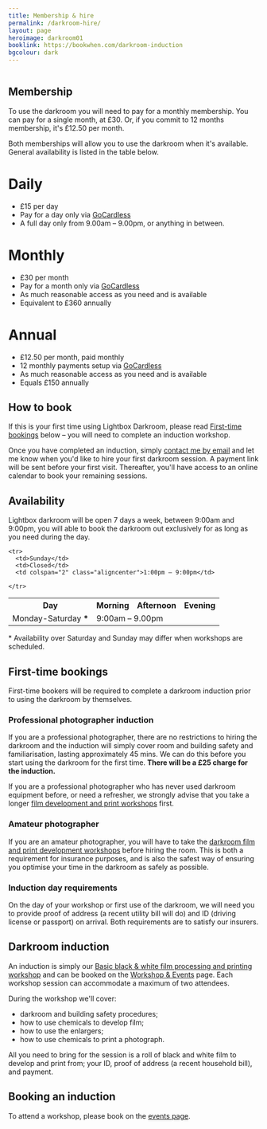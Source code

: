 ```yaml
---
title: Membership & hire
permalink: /darkroom-hire/
layout: page
heroimage: darkroom01
booklink: https://bookwhen.com/darkroom-induction
bgcolour: dark
---
```


<p class="photo"><img src="{{ site.baseurl }}/assets/images/{{ page.heroimage }}.jpg" alt="" /></p>

<!--
<blockquote class="quote">
  <p class="quote-quote">You don't take a photograph, you make it.</p>
  <footer class="quote-attribution">
    <p>Ansel Adams</p>
  </footer>
</blockquote>

In a world where making photographs now rarely leave a digital screen, why not slow down and create something tangible and permanent with your own hands? -->

## Membership

To use the darkroom you will need to pay for a monthly membership. You can pay for a single month, at £30. Or, if you commit to 12 months membership, it's £12.50 per month.

Both memberships will allow you to use the darkroom when it's available. General availability is listed in the table below.

<div class="membership-cta-wrap">

<div class="membership-cta">
  <h1 class="membership-cta-title">Daily</h1>
  <ul class="membership-cta-list">
    <li>&pound;15 per day</li>
    <li>Pay for a day only via <a href="http://www.gocardless.com">GoCardless</a></li>
    <li>A full day only from 9.00am – 9.00pm, or anything in between.</li>
  </ul>
</div>

  <div class="membership-cta">
    <h1 class="membership-cta-title">Monthly</h1>
    <ul class="membership-cta-list">
      <li>&pound;30 per month</li>
      <li>Pay for a month only via <a href="http://www.gocardless.com">GoCardless</a></li>
      <li>As much reasonable access as you need and is available</li>
      <li>Equivalent to &pound;360 annually</li>
    </ul>
  </div>

  <div class="membership-cta">
    <h1 class="membership-cta-title">Annual</h1>
    <ul class="membership-cta-list">
      <li>&pound;12.50 per month, paid monthly</li>
      <li>12 monthly payments setup via <a href="http://www.gocardless.com">GoCardless</a></li>
      <li>As much reasonable access as you need and is available</li>
      <li>Equals &pound;150 annually</li>
    </ul>
  </div>
</div>

## How to book
If this is your first time using Lightbox Darkroom, please read <a href="#firsttimebooking">First-time bookings</a> below – you will need to complete an induction workshop.

Once you have completed an induction, simply <a class="highlight-inline" href="mailto:info@lightbox.photo">contact me by email</a> and let me know when you'd like to hire your first darkroom session. A payment link will be sent before your first visit. Thereafter, you'll have access to an online calendar to book your remaining sessions.


## Availability
Lightbox darkroom will be open 7 days a week, between 9:00am and 9:00pm, you will able to book the darkroom out exclusively for as long as you need during the day.

<div class="timetable-wrap">
  <table class="timetable">
    <tr>
      <th>Day</th>
      <th>Morning</th>
      <th>Afternoon</th>
      <th>Evening</th>
    </tr>
    <tr>
      <td>Monday-Saturday <b class="note">*</b></td>
      <td colspan="3">9:00am – 9.00pm</td>
      <!-- <td>13:30-17:30</td>
      <td>18:00-21:00</td> -->
    </tr>

    <tr>
      <td>Sunday</td>
      <td>Closed</td>
      <td colspan="2" class="aligncenter">1:00pm – 9:00pm</td>

    </tr>
  </table>
</div>

<p class="footnote"><span class="footnote-symbol">* </span>Availability over Saturday and Sunday may differ when workshops are scheduled.</p>



<!-- <p class="">
  <button class="event-price-book">See all sessions</button>
</p> -->

<section class="highlight highlight-light" id="induction">

<h2 class="highlight-title" id="firsttimebooking">First-time bookings</h2>
<p>First-time bookers will be required to complete a darkroom induction prior to using the darkroom by themselves.</p>

<h3>Professional photographer induction</h3>
<p>If you are a professional photographer, there are no restrictions to hiring the darkroom and the induction will simply cover room and building safety and familiarisation, lasting approximately 45 mins. We can do this before you start using the darkroom for the first time. <strong>There will be a £25 charge for the induction.</strong></p>

<p>If you are a professional photographer who has never used darkroom equipment before, or need a refresher, we strongly advise that you take a longer <a href="/learn/">film development and print workshops</a> first.</p>

<h3>Amateur photographer</h3>
<p>If you are an amateur photographer, you will have to take the <a href="/learn/">darkroom film and print development workshops</a> before hiring the room. This is both a requirement for insurance purposes, and is also the safest way of ensuring you optimise your time in the darkroom as safely as possible.</p>

<h3>Induction day requirements</h3>
<p>On the day of your workshop or first use of the darkroom, we will need you to provide proof of address (a recent utility bill will do) and ID (driving license or passport) on arrival. Both requirements are to satisfy our insurers.</p>
<!--
## Make a booking
<iframe class="schedule" src="https://bookwhen.com/lightbox/iframe" frameborder="0" scrolling="yes" seamless="seamless" style="display: block; border: none; width: 100%; height: 100%;"></iframe> -->

</section>

<section class="highlight" id="induction">

  <h1 class="highlight-title">Darkroom induction</h1>
  <p>An induction is simply our <a href="/learn/basic-black-and-white-film-and-printing-workshop">Basic black & white film processing and printing workshop</a> and can be booked on the <a href="/learn/">Workshop & Events</a> page. Each workshop session can accommodate a maximum of two attendees.</p>

  <p>During the workshop we'll cover:</p>
  <ul>
    <li>darkroom and building safety procedures;</li>
    <li>how to use chemicals to develop film;</li>
    <li>how to use the enlargers;</li>
    <li>how to use chemicals to print a photograph.</li>
  </ul>

  <p>All you need to bring for the session is a roll of black and white film to develop and print from; your ID, proof of address (a recent household bill), and payment.</p>

  <h2>Booking an induction</h2>
  To attend a workshop, please book on the <a href="/learn/">events page</a>.

<!--
  <p class="">
    <button class="event-price-book"><a href="{{ page.booklink }}">Book an induction</a></button>
  </p> -->
</section>
